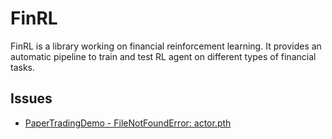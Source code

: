 # FinRL

FinRL is a library working on financial reinforcement learning. It provides an automatic pipeline to train and test RL agent on different types of financial tasks.

## Issues

- [PaperTradingDemo - FileNotFoundError: actor.pth](https://github.com/AI4Finance-Foundation/FinRL/issues/875)

